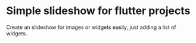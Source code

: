 # Simple slideshow for flutter projects

Create an slideshow for images or widgets easily, just adding a list of widgets.

